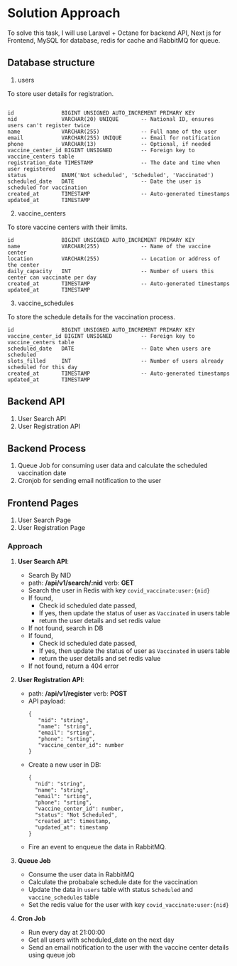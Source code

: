 # Solution Approach

To solve this task, I will use Laravel + Octane for backend API, Next js for Frontend, MySQL for database, redis for cache and RabbitMQ for queue.

## Database structure
1. users

To store user details for registration.
```

id               BIGINT UNSIGNED AUTO_INCREMENT PRIMARY KEY
nid              VARCHAR(20) UNIQUE       -- National ID, ensures users can't register twice
name             VARCHAR(255)             -- Full name of the user
email            VARCHAR(255) UNIQUE      -- Email for notification
phone            VARCHAR(13)              -- Optional, if needed
vaccine_center_id BIGINT UNSIGNED         -- Foreign key to vaccine_centers table
registration_date TIMESTAMP               -- The date and time when user registered
status           ENUM('Not scheduled', 'Scheduled', 'Vaccinated') 
scheduled_date   DATE                     -- Date the user is scheduled for vaccination
created_at       TIMESTAMP                -- Auto-generated timestamps
updated_at       TIMESTAMP
```
2. vaccine_centers

To store vaccine centers with their limits.
```
id               BIGINT UNSIGNED AUTO_INCREMENT PRIMARY KEY
name             VARCHAR(255)             -- Name of the vaccine center
location         VARCHAR(255)             -- Location or address of the center
daily_capacity   INT                      -- Number of users this center can vaccinate per day
created_at       TIMESTAMP                -- Auto-generated timestamps
updated_at       TIMESTAMP
```
3. vaccine_schedules

To store the schedule details for the vaccination process.
```
id               BIGINT UNSIGNED AUTO_INCREMENT PRIMARY KEY
vaccine_center_id BIGINT UNSIGNED         -- Foreign key to vaccine_centers table
scheduled_date   DATE                     -- Date when users are scheduled
slots_filled     INT                      -- Number of users already scheduled for this day
created_at       TIMESTAMP                -- Auto-generated timestamps
updated_at       TIMESTAMP
```
## Backend API
1. User Search API
2. User Registration API

## Backend Process
1. Queue Job for consuming user data and calculate the scheduled vaccination date
2. Cronjob for sending email notification to the user

## Frontend Pages
1. User Search Page
2. User Registration Page

### Approach
1. **User Search API**: 
    - Search By NID
    - path: <b>/api/v1/search/:nid</b> verb: <b>GET</b>
    - Search the user in Redis with key `covid_vaccinate:user:{nid}`
    - If found, 
      - Check id scheduled date passed,
      - If yes, then update the status of user as `Vaccinated` in users table
      - return the user details and set redis value
    - If not found, search in DB
    - If found, 
      - Check id scheduled date passed,
      - If yes, then update the status of user as `Vaccinated` in users table
      - return the user details and set redis value
    - If not found, return a 404 error

2. **User Registration API**:
    - path: <b>/api/v1/register</b> verb: <b>POST</b>
    - API payload: 
       ```
       {
          "nid": "string",
          "name": "string",
          "email": "srting",
          "phone": "srting",
          "vaccine_center_id": number
       }
      ```
    - Create a new user in DB:
        ```
        {
          "nid": "string",
          "name": "string",
          "email": "srting",
          "phone": "srting",
          "vaccine_center_id": number,
          "status": "Not Scheduled",
          "created_at": timestamp,
          "updated_at": timestamp
        }
        ```
    - Fire an event to enqueue the data in RabbitMQ.
3. **Queue Job**
    - Consume the user data in RabbitMQ
    - Calculate the probabale schedule date for the vaccination
    - Update the data in `users` table with status `Scheduled` and `vaccine_schedules` table
    - Set the redis value for the user with key `covid_vaccinate:user:{nid}`
4. **Cron Job**
    - Run every day at 21:00:00
    - Get all users with scheduled_date on the next day
    - Send an email notification to the user with the vaccine center details using queue job
